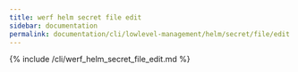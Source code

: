 ```yaml
---
title: werf helm secret file edit
sidebar: documentation
permalink: documentation/cli/lowlevel-management/helm/secret/file/edit.html
---
```


{% include /cli/werf_helm_secret_file_edit.md %}
